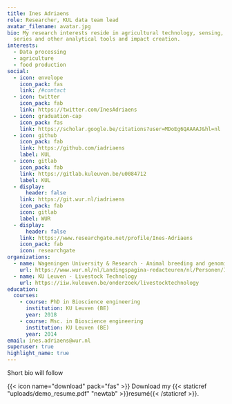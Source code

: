 ```yaml
---
title: Ines Adriaens
role: Researcher, KUL data team lead
avatar_filename: avatar.jpg
bio: My research interests reside in agricultural technology, sensing, time
  series and other analytical tools and impact creation.
interests:
  - Data processing
  - agriculture
  - food production
social:
  - icon: envelope
    icon_pack: fas
    link: /#contact
  - icon: twitter
    icon_pack: fab
    link: https://twitter.com/InesAdriaens
  - icon: graduation-cap
    icon_pack: fas
    link: https://scholar.google.be/citations?user=MDoEg6QAAAAJ&hl=nl
  - icon: github
    icon_pack: fab
    link: https://github.com/iadriaens
    label: KUL
  - icon: gitlab
    icon_pack: fab
    link: https://gitlab.kuleuven.be/u0084712
    label: KUL
  - display:
      header: false
    link: https://git.wur.nl/iadriaens
    icon_pack: fab
    icon: gitlab
    label: WUR
  - display:
      header: false
    link: https://www.researchgate.net/profile/Ines-Adriaens
    icon_pack: fab
    icon: researchgate
organizations:
  - name: Wageningen University & Research - Animal breeding and genomics
    url: https://www.wur.nl/nl/Landingspagina-redacteuren/nl/Personen/Ines-I-Ines-Adriaens.htm
  - name: KU Leuven - Livestock Technology
    url: https://iiw.kuleuven.be/onderzoek/livestocktechnology
education:
  courses:
    - course: PhD in Bioscience engineering
      institution: KU Leuven (BE)
      year: 2018
    - course: Msc. in Bioscience engineering
      institution: KU Leuven (BE)
      year: 2014
email: ines.adriaens@wur.nl
superuser: true
highlight_name: true
---
```

Short bio will follow

{{< icon name="download" pack="fas" >}} Download my {{< staticref "uploads/demo_resume.pdf" "newtab" >}}resumé{{< /staticref >}}.